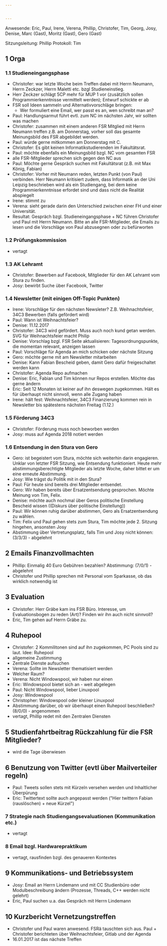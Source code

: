 ```yaml
---


---
```


Anwesende:
Eric, Paul, Irene, Verena, Phillip, Christofer, Tim, Georg, Josy, Denise, Marc (Gast), Moritz (Gast), Gero (Gast)

Sitzungsleitung: Phillip
Protokoll: Tim

## 1 Orga
### 1.1 Studieneingangsphase
* Christofer: war letzte Woche beim Treffen dabei mit Herrn Neumann, Herrn Zeckzer, Herrn Maletti etc. bzgl Studieneinstieg. 
* Herr Zeckzer schlägt 5CP mehr für MUP 1 vor (zusätzlich sollen Programmierkenntnisse vermittelt werden); Entwurf schickte er ab
* FSR soll Ideen sammeln und Alternativvorschläge bringen:
	* Wer formuliert eine Email, wer passt es an, wen schreibt man an?
* Paul: Handlungsarmut führt evtl. zum NC im nächsten Jahr, wir sollten was machen
* Christofer: zusammen mit einem anderen FSR Mitglied mit Herrn Neumann treffen z.B. am Donnerstag, vorher soll das gesamte Meinungsbild des FSR abgebildet werden.
* Paul: würde gerne mitkommen am Donnerstag mit C.
* Christofer: Es gibt keinen Informatikstudierenden im Fakultätsrat. 
* Paul: möchte ebenfalls ein Meinungsbild bzgl. NC vom gesamten FSR
* alle FSR-Mitglieder sprechen sich gegen den NC aus
* Paul: Möchte gerne Gespräch suchen mit Fakultätsrat (z.B. mit Max König, Fabian)
* Christofer: Vorher mit Neumann reden, letzten Punkt (von Paul) verbinden. Herr Neumann kritisiert zudem, dass Informatik an der Uni Leipzig beschrieben wird als ein Studiengang, bei dem keine Programmierkenntnisse erfordet sind und dass nicht die Realität abspiegelt
* Irene: stimmt zu
* Verena: sieht gerade darin den Unterschied zwischen einer FH und einer Universität. 
* Resultat: Gespräch bzgl. Studieneingangsphase + NC führen Christofer und Paul mit Herrn Neumann. Bitte an alle FSR-Mitglieder, die Emails zu lesen und die Vorschläge von Paul abzusegnen oder zu befürworten

### 1.2 Prüfungskommission
* vertagt

### 1.3 AK Lehramt
* Christofer: Bewerben auf Facebook, Mitglieder für den AK Lehramt vom Stura zu finden. 
* Josy: bewirbt Suche über Facebook, Twitter 

### 1.4 Newsletter (mit einigen Off-Topic Punkten)
* Irene: Vorschläge für den nächsten Newsleter? Z.B. Weihnachtsfeier, 34C3 Bewerben (falls gefördert wird)
* Paul: Wann ist Weihnachtsfeier?
* Denise: 11.12.2017
* Christofer: 34C3 wird gefördert. Muss auch noch kund getan werden. SVG für Weihnachtsfeier macht Philip
* Denise: Vorschlag bzgl. FSR Seite aktualisieren: Tagesordnungspunkte, die momentan relevant, anzeigen lassen
* Paul: Vorschläge für Agenda an mich schicken oder nächste Sitzung
* Gero: möchte gerne mit am Newsletter mitarbeiten
* Denise: Kann Fabian Bescheid geben, damit Gero dafür freigeschaltet werden kann
* Christofer: Agenda Repo aufmachen
* Denise: Eric, Fabian und Tim können nur Repos erstellen. Möchte das gerne ändern
* Eric: Seit 12 Monaten ist keiner auf ihn deswegen zugekommen. Hält es für überhaupt nicht sinnvoll, wenn alle Zugang haben
* Irene: hält fest: Weihnachtsfeier, 34C3 Finanzierung kommen rein in Newsletter bis spätestens nächsten Freitag (1.12.)

### 1.5 Förderung 34C3
* Christofer: Förderung muss noch beworben werden
* Josy: muss auf Agenda 2018 notiert werden

### 1.6 Entsendung in den Stura von Gero
* Gero: ist begeistert vom Stura, möchte sich weiterhin darin engagieren. Unklar von letzter FSR Sitzung, wie Entsendung funktioniert. Heute mehr abstimmungsberechtigte Mitglieder als letzte Woche, daher bittet er um eine erneute Abstimmung. 
* Josy: Wie trägst du Politik mit in den Stura?
* Paul: Für heute sind bereits drei Mitglieder entsendet.
* Gero: Wir haben bereits über Ersatzentsendung gesprochen. Möchte Meinung von Tim, Felix.
* Denise: möchte auch nochmal über Geros politische Einstellung Bescheid wissen
((Diskurs über politische Einstellung))
* Paul: Wir können ruhig darüber abstimmen, Gero als Ersatzentsendung zu wählen.
* Tim: Felix und Paul gehen stets zum Stura, Tim möchte jede 2. Sitzung hingehen, ansonsten Josy
* Abstimmung über Vertretungsplatz, falls Tim und Josy nicht können: (3/3/3) - abgelehnt

## 2 Emails Finanzvollmachten
* Phillip: Einmalig 40 Euro Gebühren bezahlen? Abstimmung: (7/0/1) - abgelehnt
* Christofer und Phillip sprechen mit Personal vom Sparkasse, ob das wirklich notwendig ist

## 3 Evaluation
* Christofer: Herr Gräbe kam ins FSR Büro. Interesse, um Evaluationsbogen zu reden (Art)? Finden wir ihn auch nicht sinnvoll?
* Eric, Tim gehen auf Herrn Gräbe zu.

## 4 Ruhepool

* Christofer: 2 Kommilitonen sind auf ihn zugekommen, PC Pools sind zu laut. Idee: Ruhepool
* allgemeine Zustimmung
* Zentrale Dienste aufsuchen
* Verena: Sollte im Newsletter thematisiert werden
* Welcher Raum?
* Verena: Nicht Windowspool, wir haben nur einen
* Eric: Windowspool bietet sich an - weit abgelegen
* Paul: Nicht Windowspool, lieber Linuxpool 
* Josy: Windowspool
* Christopher: Windowspool oder kleiner Linuxpool
* Abstimmung darüber, ob wir überhaupt einen Ruhepool beschließen? (8/0/0) - angenommen
* vertagt, Phillip redet mit den Zentralen Diensten


## 5 Studienfahrtbeitrag Rückzahlung für die FSR Mitglieder? 
* wird die Tage überwiesen

## 6 Benutzung von Twitter (evtl über Mailverteiler regeln)
* Paul: Tweets sollen stets mit Kürzeln versehen werden und Inhaltlicher Überpürung
* Eric: Twittertext sollte auch angepasst werden ("Hier twittern Fabian (rauslöschen) + neue Kürzel")

### 7 Strategie nach Studiengangsevaluationen (Kommunikation etc.)
* vertagt

### 8 Email bzgl. Hardwarepraktikum
* vertagt, rausfinden bzgl. des genaueren Kontextes

## 9 Kommunikations- und Betriebssystem
* Josy: Email an Herrn Lindemann und mit CC Studienbüro oder Modulbeschreibung ändern (Prozesse, Threads, C++ werden nicht gelehrt)
* Eric, Paul suchen u.a. das Gespräch mit Herrn Lindemann

## 10 Kurzbericht Vernetzungstreffen
* Christofer und Paul waren anwesend. FSRä tauschten sich aus. Paul + Christofer berichteten über Weihnachtsfeier, Gitlab und der Agenda
* 16.01.2017 ist das nächste Treffen
